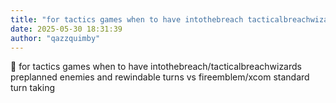```yaml
---
title: "for tactics games when to have intothebreach tacticalbreachwizards preplanned enemies and rewindable turns vs fireemblem xcom standard"
date: 2025-05-30 18:31:39
author: "qazzquimby"
---
```


💭 for tactics games when to have intothebreach/tacticalbreachwizards preplanned enemies and rewindable turns vs fireemblem/xcom standard turn taking